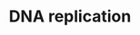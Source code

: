 ---
annotations:
- id: PW:0000098
  parent: regulatory pathway
  type: Pathway Ontology
  value: DNA replication pathway
authors:
- Kdahlquist
- MaintBot
- D.Koren
- Thomas
- Egonw
- Christine Chichester
- Eweitz
- UlasBabayigit
- DeSl
- Larsgw
- Khanspers
citedin: ''
communities: []
description: 'DNA replication, the basis for biological inheritance, is a fundamental
  process occurring in all living organisms to copy their DNA. This process is "replication"
  in that each strand of the original double-stranded DNA molecule serves as template
  for the reproduction of the complementary strand. Hence, following DNA replication,
  two identical DNA molecules have been produced from a single double-stranded DNA
  molecule. Cellular proofreading and error-checking mechanisms ensure near perfect
  fidelity for DNA replication.  Source: [wikipedia:DNA_replication](https://en.wikipedia.org/wiki/DNA_replication)'
last-edited: 2025-05-13
ndex: null
organisms:
- Caenorhabditis elegans
redirect_from:
- /index.php/Pathway:WP192
- /instance/WP192
- /instance/WP192_r139039
revision: r139039
schema-jsonld:
- '@context': https://schema.org/
  '@id': https://wikipathways.github.io/pathways/WP192.html
  '@type': Dataset
  creator:
    '@type': Organization
    name: WikiPathways
  description: 'DNA replication, the basis for biological inheritance, is a fundamental
    process occurring in all living organisms to copy their DNA. This process is "replication"
    in that each strand of the original double-stranded DNA molecule serves as template
    for the reproduction of the complementary strand. Hence, following DNA replication,
    two identical DNA molecules have been produced from a single double-stranded DNA
    molecule. Cellular proofreading and error-checking mechanisms ensure near perfect
    fidelity for DNA replication.  Source: [wikipedia:DNA_replication](https://en.wikipedia.org/wiki/DNA_replication)'
  keywords:
  - ADP
  - ARPA
  - ATP
  - CDC46
  - CTP
  - F08B4.5
  - F10C2.4
  - F33H2.5
  - F34D10.2
  - GTP
  - UTP
  - Y39A1A.12
  - Y47D3A.28
  - Y47D3A.29
  - cdc-6
  - dATP
  - dCTP
  - dGTP
  - dUTP
  - div-1
  - mcm-2
  - mcm-3
  - mcm-4
  - mcm-6
  - mcm-7
  - orc-2
  - pri-1
  - pri-2
  - rfc-1
  - rfc-2
  - rfc-3
  - ubq-1
  - ubq-2
  license: CC0
  name: DNA replication
seo: CreativeWork
title: DNA replication
wpid: WP192
---